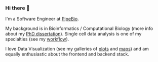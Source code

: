 ### Hi there 👋

I'm a Software Engineer at [PipeBio](https://pipebio.com/).

My background is in Bioinformatics / Computational Biology (more info about my
[PhD dissertation](https://romanhaa.github.io/phd_thesis/)).
Single cell data analysis is one of my specialties (see my
[workflow](https://romanhaa.github.io/projects/scrnaseq_workflow/)).


I love Data Visualization (see my galleries of
[plots](https://romanhaa.github.io/plots/) and
[maps](https://github.com/romanhaa/plot-maps)) and am equally enthusiastic about
the frontend and backend stack.

<!--
**romanhaa/romanhaa** is a ✨ _special_ ✨ repository because its `README.md` (this file) appears on your GitHub profile.

Here are some ideas to get you started:

- 🔭 I’m currently working on ...
- 🌱 I’m currently learning ...
- 👯 I’m looking to collaborate on ...
- 🤔 I’m looking for help with ...
- 💬 Ask me about ...
- 📫 How to reach me: ...
- 😄 Pronouns: ...
- ⚡ Fun fact: ...
-->
